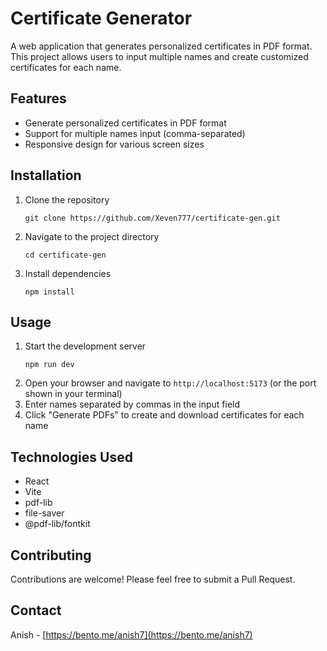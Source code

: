 # Certificate Generator

A web application that generates personalized certificates in PDF format. This project allows users to input multiple names and create customized certificates for each name.

## Features

- Generate personalized certificates in PDF format
- Support for multiple names input (comma-separated)
- Responsive design for various screen sizes

## Installation

1. Clone the repository
   ```
   git clone https://github.com/Xeven777/certificate-gen.git
   ```
2. Navigate to the project directory
   ```
   cd certificate-gen
   ```
3. Install dependencies
   ```
   npm install
   ```

## Usage

1. Start the development server
   ```
   npm run dev
   ```
2. Open your browser and navigate to `http://localhost:5173` (or the port shown in your terminal)
3. Enter names separated by commas in the input field
4. Click "Generate PDFs" to create and download certificates for each name

## Technologies Used

- React
- Vite
- pdf-lib
- file-saver
- @pdf-lib/fontkit

## Contributing

Contributions are welcome! Please feel free to submit a Pull Request.

## Contact

Anish - [https://bento.me/anish7](https://bento.me/anish7)

